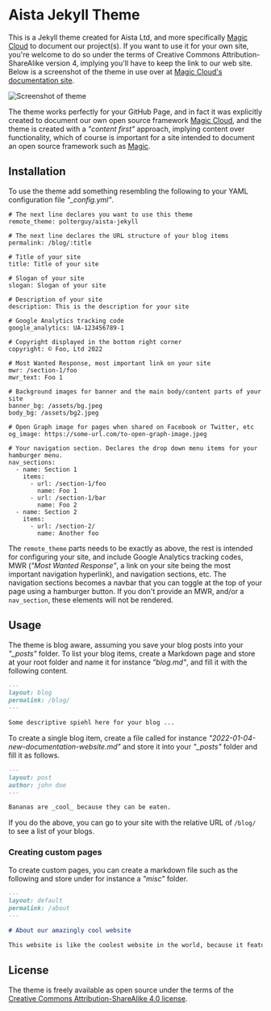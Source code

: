 
# Aista Jekyll Theme

This is a Jekyll theme created for Aista Ltd, and more specifically [Magic Cloud](https://polterguy.github.io/) to
document our project(s). If you want to use it for your own site, you're welcome to do so under the terms of 
Creative Commons Attribution-ShareAlike version 4, implying you'll have to keep the link to our web site. Below
is a screenshot of the theme in use over at [Magic Cloud's documentation site](https://polterguy.github.io/).

![Screenshot of theme](https://raw.githubusercontent.com/polterguy/aista-jekyll/master/screenshot.jpg)

The theme works perfectly for your GitHub Page, and in fact it was explicitly created to document our
own open source framework [Magic Cloud](https://github.com/polterguy/magic), and the theme is created
with a _"content first"_ approach, implying content over functionality, which of course is important
for a site intended to document an open source framework such as [Magic](https://polterguy.github.io).

## Installation

To use the theme add something resembling the following to your YAML configuration file _"\_config.yml"_.

```
# The next line declares you want to use this theme
remote_theme: polterguy/aista-jekyll

# The next line declares the URL structure of your blog items
permalink: /blog/:title

# Title of your site
title: Title of your site

# Slogan of your site
slogan: Slogan of your site

# Description of your site
description: This is the description for your site

# Google Analytics tracking code
google_analytics: UA-123456789-1

# Copyright displayed in the bottom right corner
copyright: © Foo, Ltd 2022

# Most Wanted Response, most important link on your site
mwr: /section-1/foo
mwr_text: Foo 1

# Background images for banner and the main body/content parts of your site
banner_bg: /assets/bg.jpeg
body_bg: /assets/bg2.jpeg

# Open Graph image for pages when shared on Facebook or Twitter, etc
og_image: https://some-url.com/to-open-graph-image.jpeg

# Your navigation section. Declares the drop down menu items for your hamburger menu.
nav_sections:
  - name: Section 1
    items:
      - url: /section-1/foo
        name: Foo 1
      - url: /section-1/bar
        name: Foo 2
  - name: Section 2
    items:
      - url: /section-2/
        name: Another foo
```

The `remote_theme` parts needs to be exactly as above, the rest is intended for configuring your site, and include
Google Analytics tracking codes, MWR (_"Most Wanted Response"_, a link on your site being the most important navigation hyperlink),
and navigation sections, etc. The navigation sections becomes a navbar that you can toggle at the top of your page
using a hamburger button. If you don't provide an MWR, and/or a `nav_section`, these elements will not be rendered.

## Usage

The theme is blog aware, assuming you save your blog posts into your _"\_posts"_ folder. To list your blog items, create
a Markdown page and store at your root folder and name it for instance _"blog.md"_, and fill it with the following content.

```markdown
---
layout: blog
permalink: /blog/
---

Some descriptive spiehl here for your blog ...

```

To create a single blog item, create a file called for instance _"2022-01-04-new-documentation-website.md"_ and store it
into your _"\_posts"_ folder and fill it as follows.

```markdown
---
layout: post
author: john doe
---

Bananas are _cool_ because they can be eaten.
```

If you do the above, you can go to your site with the relative URL of `/blog/` to see a list of your blogs.

### Creating custom pages

To create custom pages, you can create a markdown file such as the following and store under for instance
a _"misc"_ folder.

```markdown
---
layout: default
permalink: /about
---

# About our amazingly cool website

This website is like the coolest website in the world, because it features Bananas!
```

## License

The theme is freely available as open source under the terms of the [Creative Commons Attribution-ShareAlike 4.0 license](https://creativecommons.org/licenses/by-sa/4.0/legalcode).

